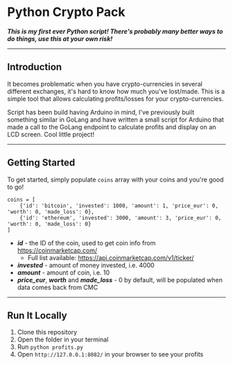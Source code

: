 
# Python Crypto Pack

***This is my first ever Python script!  There's probably many better ways to do things, use this at your own risk!***

---

## Introduction

It becomes problematic when you have crypto-currencies in several different exchanges, it's hard to know how much you've lost/made. This is a simple tool that allows calculating profits/losses for your crypto-currencies. 

Script has been build having Arduino in mind, I've previously built something similar in GoLang and have written a small script for Arduino that made a call to the GoLang endpoint to calculate profits and display on an LCD screen. Cool little project!

---

## Getting Started

To get started, simply populate `coins` array with your coins and you're good to go!
```
coins = [
	{'id': 'bitcoin', 'invested': 1000, 'amount': 1, 'price_eur': 0, 'worth': 0, 'made_loss': 0},
	{'id': 'ethereum', 'invested': 3000, 'amount': 3, 'price_eur': 0, 'worth': 0, 'made_loss': 0}
]
```
- ***id*** - the ID of the coin, used to get coin info from https://coinmarketcap.com/
	- Full list available: https://api.coinmarketcap.com/v1/ticker/
- ***invested*** - amount of money invested, i.e. 4000
- ***amount*** - amount of coin, i.e. 10
- ***price_eur***, ***worth*** and ***made_loss*** - 0 by default, will be populated when data comes back from CMC

---

## Run It Locally
1. Clone this repository
2. Open the folder in your terminal
3. Run `python profits.py`
4. Open `http://127.0.0.1:8082/` in your browser to see your profits